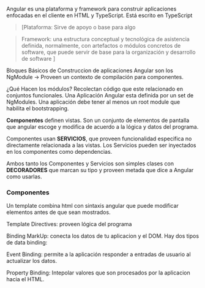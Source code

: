 Angular es una plataforma y framework para construir aplicaciones enfocadas en el cliente
en HTML y TypeScript.
Está escrito en TypeScript


> [Plataforma: Sirve de apoyo o base para algo

> Framework: una estructura conceptual y tecnológica de asistencia definida, normalmente, con artefactos o módulos concretos de software, 
 que puede servir de base para la organización y desarrollo de software ]

Bloques Básicos de Construccion de aplicaciones Angular son los NgModule -> Proveen 
un contexto de compilación para componentes.

¿Qué Hacen los módulos?
Recolectan código que este relacionado en conjuntos funcionales.
Una Aplicación Angular esta definida por un set de NgModules.
Una aplicación debe tener al menos un root module que habilita el bootstrapping.

**Componentes** definen vistas. Son un conjunto de elementos de pantalla que angular 
escoge y modifica de acuerdo a la lógica y datos del programa.

Componentes usan **SERVICIOS**, que proveen funcionalidad especifica no directamente relacionada
a las vistas. Los Servicios pueden ser inyectados en los componentes como dependencias.

Ambos tanto los Componentes y Servicios son simples clases con **DECORADORES** que marcan su
tipo y proveen metada que dice a Angular como usarlas.

### Componentes

Un template combina html con sintaxis angular que puede modificar elementos antes de que
sean mostrados.

Template Directives: proveen lógica del programa

Binding MarkUp: conecta los datos de tu aplicacion y el DOM.
Hay dos tipos de data binding:

Event Binding: permite a la aplicación responder a entradas de usuario al actualizar los 
datos.

Property Binding: Intepolar valores que son procesados por la aplicacion hacia el HTML. 




